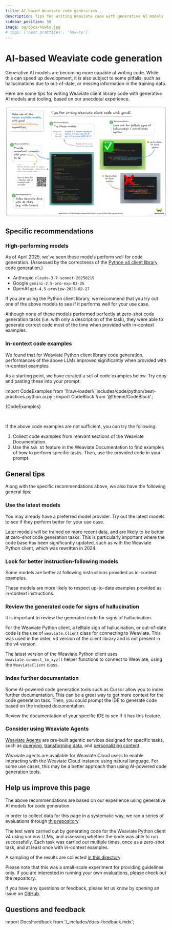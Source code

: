 ```yaml
---
title: AI-based Weaviate code generation
description: Tips for writing Weaviate code with generative AI models
sidebar_position: 50
image: og/docs/howto.jpg
# tags: ['best practices', 'how-to']
---
```


# AI-based Weaviate code generation

Generative AI models are becoming more capable at writing code. While this can speed up development, it is also subject to some pitfalls, such as hallucinations due to out-of-date, or missing information in the training data.

Here are some tips for writing Weaviate client library code with generative AI models and tooling, based on our anecdotal experience.

![Weaviate vibe-coding guide](./_img/weaviate_vibe_coding_guide.png "Weaviate vibe-coding guide")

## Specific recommendations

### High-performing models

As of April 2025, we've seen these models perform well for code generation. (Assessed by the correctness of the [Python v4 client library](/developers/weaviate/client-libraries/python/index.md) code generation.)

- Anthropic `claude-3-7-sonnet-20250219`
- Google `gemini-2.5-pro-exp-03-25`
- OpenAI `gpt-4.5-preview-2025-02-27`

If you are using the Python client library, we recommend that you try out one of the above models to see if it performs well for your use case.

Although none of these models performed perfectly at zero-shot code generation tasks (i.e. with only a description of the task), they were able to generate correct code most of the time when provided with in-context examples.

### In-context code examples

We found that for Weaviate Python client library code generation, performances of the above LLMs improved significantly when provided with in-context examples.

As a starting point, we have curated a set of code examples below. Try copy and pasting these into your prompt.

import CodeExamples from '!!raw-loader!/_includes/code/python/best-practices.python.ai.py';
import CodeBlock from '@theme/CodeBlock';

<div style={{height: '300px', overflow: 'auto'}}>

  <CodeBlock language="python">{CodeExamples}</CodeBlock>

</div>
<br/>

If the above code examples are not sufficient, you can try the following:

1. Collect code examples from relevant sections of the Weaviate Documentation.
1. Use the `Ask AI` feature in the Weaviate Documentation to find examples of how to perform specific tasks. Then, use the provided code in your prompt.

## General tips

Along with the specific recommendations above, we also have the following general tips:

### Use the latest models

You may already have a preferred model provider. Try out the latest models to see if they perform better for your use case.

Later models will be trained on more recent data, and are likely to be better at zero-shot code generation tasks. This is particularly important where the code base has been significantly updated, such as with the Weaviate Python client, which was rewritten in 2024.

### Look for better instruction-following models

Some models are better at following instructions provided as in-context examples.

These models are more likely to respect up-to-date examples provided as in-context instructions.

### Review the generated code for signs of hallucination

It is important to review the generated code for signs of hallucination.

For the Weaviate Python client, a telltale sign of hallucination, or out-of-date code is the use of `weaviate.Client` class for connecting to Weaviate. This was used in the older, v3 version of the client library and is not present in the v4 version.

The latest version of the Weaviate Python client uses `weaviate.connect_to_xyz()` helper functions to connect to Weaviate, using the `WeaviateClient` class.

### Index further documentation

Some AI-powered code generation tools such as Cursor allow you to index further documentation. This can be a great way to get more context for the code generation task. Then, you could prompt the IDE to generate code based on the indexed documentation.

Review the documentation of your specific IDE to see if it has this feature.

### Consider using Weaviate Agents

[Weaviate Agents](/developers/agents) are pre-built agentic services designed for specific tasks, such as [querying](/developers/agents/query), [transforming data](/developers/agents/transformation/), and [personalizing content](/developers/agents/personalization).

Weaviate agents are available for Weaviate Cloud users to enable interacting with the Weaviate Cloud instance using natural language. For some use cases, this may be a better approach than using AI-powered code generation tools.

## Help us improve this page

The above recommendations are based on our experience using generative AI models for code generation.

In order to collect data for this page in a systematic way, we ran a series of evaluations through [this repository](https://github.com/weaviate-tutorials/weaviate-vibe-eval).

The test were carried out by generating code for the Weaviate Python client v4 using various LLMs, and assessing whether the code was able to run successfully. Each task was carried out multiple times, once as a zero-shot task, and at least once with in-context examples.

A sampling of the results are collected [in this directory](https://github.com/weaviate-tutorials/weaviate-vibe-eval/tree/main/example_results).

Please note that this was a small-scale experiment for providing guidelines only. If you are interested in running your own evaluations, please check out the repository.

If you have any questions or feedback, please let us know by opening an issue on [GitHub](https://github.com/weaviate-tutorials/weaviate-vibe-eval/issues).

## Questions and feedback

import DocsFeedback from '/_includes/docs-feedback.mdx';

<DocsFeedback/>

